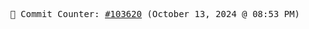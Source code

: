 <p align="center">
    <samp>
        📮 Commit Counter: <a href="https://github.com/Javascript-void0/Javascript-void0/commits/main">#103620</a> (October 13, 2024 @ 08:53 PM)
    </samp>
</p>